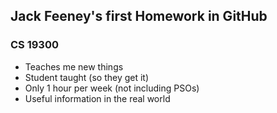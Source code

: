 ## Jack Feeney's first Homework in GitHub

### CS 19300


- Teaches me new things
- Student taught (so they get it)
- Only 1 hour per week (not including PSOs)
- Useful information in the real world
